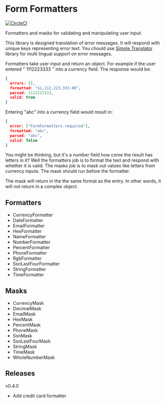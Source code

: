 # Form Formatters

[![CircleCI](https://circleci.com/gh/AlchemyAlcove/FormFormatters/tree/master.svg?style=svg&circle-token=8d93970e17263a753de9a3f15a8cd855b345b91b)](https://circleci.com/gh/AlchemyAlcove/FormFormatters/tree/master)

Formatters and masks for validating and manipulating user input.

This library is designed translation of error messages. It will respond with unique keys representing error text. You chould use [Simple Translator](https://github.com/AlchemyAlcove/SimpleTranslator) library for multi lingual support on error messages.

Formatters take user input and return an object. For example if the user entered " 1112223333 " into a currency field. The response would be:

```json
{
  errors: [],
  formatted: "$1,112,223,333.00",
  parsed: 1112223333,
  valid: true
}
```

Entering "abc" into a currency field would result in:

```json
{
  error: ["FormFormatters.required"],
  formatted: "abc",
  parsed: "abc",
  valid: false
}
```

You might be thinking, but it's a number field how come the result has letters in it? Well the formatters job is to format the text and respond with whether it is valid. The masks job is to mask out values like letters from currency inputs. The mask should run before the formatter.

The mask will return in the the same format as the entry. In other words, it will not return in a complex object.

## Formatters

- CurrencyFormatter
- DateFormatter
- EmailFormatter
- HexFormatter
- NameFormatter
- NumberFormatter
- PercentFormatter
- PhoneFormatter
- RgbFormatter
- SsnLastFourFormatter
- StringFormatter
- TimeFormatter

## Masks

- CurrencyMask
- DecimalMask
- EmailMask
- HexMask
- PercentMask
- PhoneMask
- SsnMask
- SsnLastFourMask
- StringMask
- TimeMask
- WholeNumberMask

## Releases

v0.4.0

- Add credit card formatter
